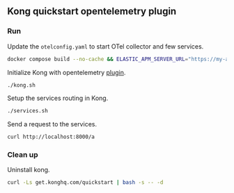 ## Kong quickstart opentelemetry plugin

### Run

Update the `otelconfig.yaml` to start OTel collector and few services.

```bash
docker compose build --no-cache && ELASTIC_APM_SERVER_URL="https://my-apm-server-url:443" ELASTIC_APM_SECRET_TOKEN="REDACTED" docker compose up -d
```

Initialize Kong with opentelemetry [plugin](https://docs.konghq.com/hub/kong-inc/opentelemetry/).

```bash
./kong.sh
```

Setup the services routing in Kong.

```bash
./services.sh
```

Send a request to the services.

```bash
curl http://localhost:8000/a                                                                                           
```

### Clean up

Uninstall kong.

```bash
curl -Ls get.konghq.com/quickstart | bash -s -- -d
```
